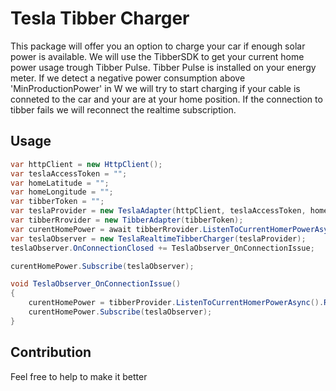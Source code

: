 # Tesla Tibber Charger

This package will offer you an option to charge your car if enough solar power is available.
We will use the TibberSDK to get your current home power usage trough Tibber Pulse. 
Tibber Pulse is installed on your energy meter.
If we detect a negative power consumption above 'MinProductionPower' in W we will try to start charging if your cable is conneted to the car and your are at your home position.
If the connection to tibber fails we will reconnect the realtime subscription.

## Usage
``` csharp
var httpClient = new HttpClient();
var teslaAccessToken = "";
var homeLatitude = "";
var homeLongitude = "";
var tibberToken = "";
var teslaProvider = new TeslaAdapter(httpClient, teslaAccessToken, homeLatitude, homeLongitude);
var tibberRrovider = new TibberAdapter(tibberToken);
var curentHomePower = await tibberRrovider.ListenToCurrentHomerPowerAsync();
var teslaObserver = new TeslaRealtimeTibberCharger(teslaProvider);
teslaObserver.OnConnectionClosed += TeslaObserver_OnConnectionIssue;

curentHomePower.Subscribe(teslaObserver);

void TeslaObserver_OnConnectionIssue()
{
    curentHomePower = tibberProvider.ListenToCurrentHomerPowerAsync().Result;
    curentHomePower.Subscribe(teslaObserver);
}
```

## Contribution
Feel free to help to make it better